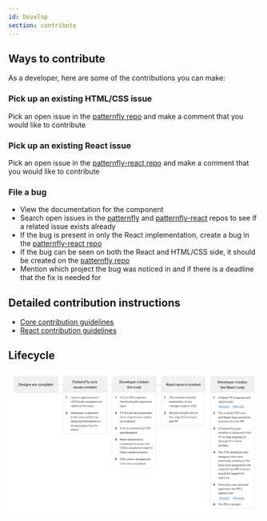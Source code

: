 ```yaml
---
id: Develop
section: contribute
---
```


## Ways to contribute

As a developer, here are some of the contributions you can make:

### Pick up an existing HTML/CSS issue
Pick an open issue in the [patternfly repo](https://github.com/patternfly/patternfly/issues) and make a comment that you would like to contribute

### Pick up an existing React issue
Pick an open issue in the [patternfly-react repo](https://github.com/patternfly/patternfly-react/issues) and make a comment that you would like to contribute

### File a bug
  - View the documentation for the component
  - Search open issues in the [patternfly](https://github.com/patternfly/patternfly/issues) and [patternfly-react](https://github.com/patternfly/patternfly-react/issues) repos to see if a related issue exists already
  - If the bug is present in only the React implementation, create a bug in the [patternfly-react repo](https://github.com/patternfly/patternfly-react/issues)
  - If the bug can be seen on both the React and HTML/CSS side, it should be created on the [patternfly repo](https://github.com/patternfly/patternfly/issues)
  - Mention which project the bug was noticed in and if there is a deadline that the fix is needed for

## Detailed contribution instructions
- [Core contribution guidelines](https://github.com/patternfly/patternfly#guidelines-for-css-development)
- [React contribution guidelines](https://github.com/patternfly/patternfly-react/blob/master/CONTRIBUTING.md#contribution-process)

## Lifecycle
![Development contribution lifecycle flowchart](./developer-flowchart.png)
